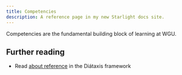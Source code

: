 ```yaml
---
title: Competencies
description: A reference page in my new Starlight docs site.
---
```


Competencies are the fundamental building block of learning at WGU.

## Further reading

- Read [about reference](https://diataxis.fr/reference/) in the Diátaxis framework
